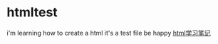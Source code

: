 # htmltest
i'm learning how to create a html
it's a test file
be happy
[html学习笔记](https://lesliezj09.github.io/Leslie/)
